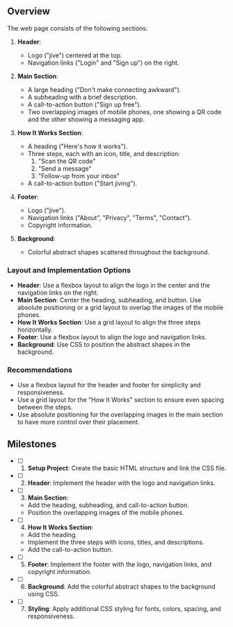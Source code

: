 ## Overview

The web page consists of the following sections:

1. **Header**:
   - Logo ("jive") centered at the top.
   - Navigation links ("Login" and "Sign up") on the right.

2. **Main Section**:
   - A large heading ("Don't make connecting awkward").
   - A subheading with a brief description.
   - A call-to-action button ("Sign up free").
   - Two overlapping images of mobile phones, one showing a QR code and the other showing a messaging app.

3. **How It Works Section**:
   - A heading ("Here's how it works").
   - Three steps, each with an icon, title, and description:
     1. "Scan the QR code"
     2. "Send a message"
     3. "Follow-up from your inbox"
   - A call-to-action button ("Start jiving").

4. **Footer**:
   - Logo ("jive").
   - Navigation links ("About", "Privacy", "Terms", "Contact").
   - Copyright information.

5. **Background**:
   - Colorful abstract shapes scattered throughout the background.

### Layout and Implementation Options

- **Header**: Use a flexbox layout to align the logo in the center and the navigation links on the right.
- **Main Section**: Center the heading, subheading, and button. Use absolute positioning or a grid layout to overlap the images of the mobile phones.
- **How It Works Section**: Use a grid layout to align the three steps horizontally.
- **Footer**: Use a flexbox layout to align the logo and navigation links.
- **Background**: Use CSS to position the abstract shapes in the background.

### Recommendations

- Use a flexbox layout for the header and footer for simplicity and responsiveness.
- Use a grid layout for the "How It Works" section to ensure even spacing between the steps.
- Use absolute positioning for the overlapping images in the main section to have more control over their placement.

## Milestones

- [ ] 1. **Setup Project**: Create the basic HTML structure and link the CSS file.
- [ ] 2. **Header**: Implement the header with the logo and navigation links.
- [ ] 3. **Main Section**: 
  - Add the heading, subheading, and call-to-action button.
  - Position the overlapping images of the mobile phones.
- [ ] 4. **How It Works Section**: 
  - Add the heading.
  - Implement the three steps with icons, titles, and descriptions.
  - Add the call-to-action button.
- [ ] 5. **Footer**: Implement the footer with the logo, navigation links, and copyright information.
- [ ] 6. **Background**: Add the colorful abstract shapes to the background using CSS.
- [ ] 7. **Styling**: Apply additional CSS styling for fonts, colors, spacing, and responsiveness.